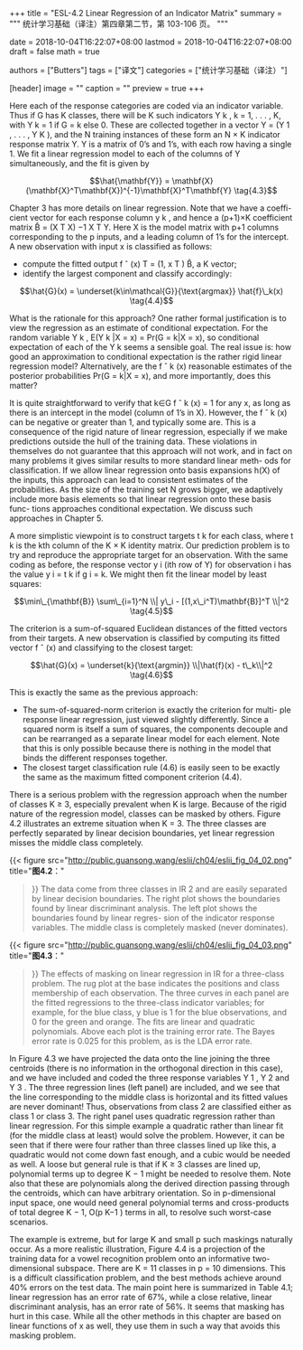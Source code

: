 +++
title = "ESL-4.2 Linear Regression of an Indicator Matrix"
summary = """
统计学习基础（译注）第四章第二节，第 103-106 页。
"""

date = 2018-10-04T16:22:07+08:00
lastmod = 2018-10-04T16:22:07+08:00
draft = false
math = true

authors = ["Butters"]
tags = ["译文"]
categories = ["统计学习基础（译注）"]

[header]
image = ""
caption = ""
preview = true
+++

Here each of the response categories are coded via an indicator variable.
Thus if G has K classes, there will be K such indicators Y k , k = 1, . . . , K,
with Y k = 1 if G = k else 0. These are collected together in a vector
Y = (Y 1 , . . . , Y K ), and the N training instances of these form an N × K
indicator response matrix Y. Y is a matrix of 0’s and 1’s, with each row
having a single 1. We fit a linear regression model to each of the columns
of Y simultaneously, and the fit is given by

$$\hat{\mathbf{Y}} =
\mathbf{X}(\mathbf{X}^T\mathbf{X})^{-1}\mathbf{X}^T\mathbf{Y}
\tag{4.3}$$

Chapter 3 has more details on linear regression. Note that we have a coeffi-
cient vector for each response column y k , and hence a (p+1)×K coefficient
matrix B̂ = (X T X) −1 X T Y. Here X is the model matrix with p+1 columns
corresponding to the p inputs, and a leading column of 1’s for the intercept.
A new observation with input x is classified as follows:

* compute the fitted output f ˆ (x) T = (1, x T ) B̂, a K vector;
* identify the largest component and classify accordingly:

$$\hat{G}(x) = \underset{k\in\mathcal{G}}{\text{argmax}} \hat{f}\_k(x)
\tag{4.4}$$

What is the rationale for this approach? One rather formal justification
is to view the regression as an estimate of conditional expectation. For the
random variable Y k , E(Y k |X = x) = Pr(G = k|X = x), so conditional
expectation of each of the Y k seems a sensible goal. The real issue is: how
good an approximation to conditional expectation is the rather rigid linear
regression model? Alternatively, are the f ˆ k (x) reasonable estimates of the
posterior probabilities Pr(G = k|X = x), and more importantly, does this
matter?

It is quite straightforward to verify that k∈G f ˆ k (x) = 1 for any x, as
long as there is an intercept in the model (column of 1’s in X). However,
the f ˆ k (x) can be negative or greater than 1, and typically some are. This
is a consequence of the rigid nature of linear regression, especially if we
make predictions outside the hull of the training data. These violations in
themselves do not guarantee that this approach will not work, and in fact
on many problems it gives similar results to more standard linear meth-
ods for classification. If we allow linear regression onto basis expansions
h(X) of the inputs, this approach can lead to consistent estimates of the
probabilities. As the size of the training set N grows bigger, we adaptively
include more basis elements so that linear regression onto these basis func-
tions approaches conditional expectation. We discuss such approaches in
Chapter 5.

A more simplistic viewpoint is to construct targets t k for each class,
where t k is the kth column of the K × K identity matrix. Our prediction
problem is to try and reproduce the appropriate target for an observation.
With the same coding as before, the response vector y i (ith row of Y) for
observation i has the value y i = t k if g i = k. We might then fit the linear
model by least squares:

$$\min\_{\mathbf{B}} \sum\_{i=1}^N \\| y\_i - [(1,x\_i^T)\mathbf{B}]^T \\|^2
\tag{4.5}$$

The criterion is a sum-of-squared Euclidean distances of the fitted vectors
from their targets. A new observation is classified by computing its fitted
vector f ˆ (x) and classifying to the closest target:

$$\hat{G}(x) =
\underset{k}{\text{argmin}} \\|\hat{f}(x) - t\_k\\|^2
\tag{4.6}$$

This is exactly the same as the previous approach:

* The sum-of-squared-norm criterion is exactly the criterion for multi-
ple response linear regression, just viewed slightly differently. Since
a squared norm is itself a sum of squares, the components decouple
and can be rearranged as a separate linear model for each element.
Note that this is only possible because there is nothing in the model
that binds the different responses together.
* The closest target classification rule (4.6) is easily seen to be exactly
the same as the maximum fitted component criterion (4.4).

There is a serious problem with the regression approach when the number
of classes K ≥ 3, especially prevalent when K is large. Because of the rigid
nature of the regression model, classes can be masked by others. Figure 4.2
illustrates an extreme situation when K = 3. The three classes are perfectly
separated by linear decision boundaries, yet linear regression misses the
middle class completely.

{{< figure src="http://public.guansong.wang/eslii/ch04/eslii_fig_04_02.png"
  title="**图4.2**："
>}}
The data come from three classes in IR 2 and are easily separated
by linear decision boundaries. The right plot shows the boundaries found by linear
discriminant analysis. The left plot shows the boundaries found by linear regres-
sion of the indicator response variables. The middle class is completely masked
(never dominates).


{{< figure src="http://public.guansong.wang/eslii/ch04/eslii_fig_04_03.png"
  title="**图4.3**："
>}}
The effects of masking on linear regression in IR for a three-class
problem. The rug plot at the base indicates the positions and class membership of
each observation. The three curves in each panel are the fitted regressions to the
three-class indicator variables; for example, for the blue class, y blue is 1 for the
blue observations, and 0 for the green and orange. The fits are linear and quadratic
polynomials. Above each plot is the training error rate. The Bayes error rate is
0.025 for this problem, as is the LDA error rate.

In Figure 4.3 we have projected the data onto the line joining the three
centroids (there is no information in the orthogonal direction in this case),
and we have included and coded the three response variables Y 1 , Y 2 and
Y 3 . The three regression lines (left panel) are included, and we see that
the line corresponding to the middle class is horizontal and its fitted values
are never dominant! Thus, observations from class 2 are classified either
as class 1 or class 3. The right panel uses quadratic regression rather than
linear regression. For this simple example a quadratic rather than linear
fit (for the middle class at least) would solve the problem. However, it
can be seen that if there were four rather than three classes lined up like
this, a quadratic would not come down fast enough, and a cubic would
be needed as well. A loose but general rule is that if K ≥ 3 classes are
lined up, polynomial terms up to degree K − 1 might be needed to resolve
them. Note also that these are polynomials along the derived direction
passing through the centroids, which can have arbitrary orientation. So in
p-dimensional input space, one would need general polynomial terms and
cross-products of total degree K − 1, O(p K−1 ) terms in all, to resolve such
worst-case scenarios.

The example is extreme, but for large K and small p such maskings
naturally occur. As a more realistic illustration, Figure 4.4 is a projection
of the training data for a vowel recognition problem onto an informative
two-dimensional subspace. There are K = 11 classes in p = 10 dimensions.
This is a difficult classification problem, and the best methods achieve
around 40% errors on the test data. The main point here is summarized in
Table 4.1; linear regression has an error rate of 67%, while a close relative,
linear discriminant analysis, has an error rate of 56%. It seems that masking
has hurt in this case. While all the other methods in this chapter are based
on linear functions of x as well, they use them in such a way that avoids
this masking problem.